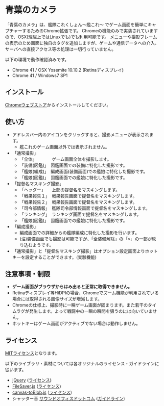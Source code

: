 # 青葉のカメラ
「青葉のカメラ」は、艦隊これくしょん～艦これ～ でゲーム画面を簡単にキャプチャーするためのChrome拡張です。
Chromeの機能のみで実装されていますので、OSX(理屈上ではLinuxでも)でも利用可能です。
メニューや撮影フレームの表示のため画面に独自のタグを追加しますが、ゲームや通信データへの介入、サーバへの直接アクセス等の処理は一切行っていません。

以下の環境で動作確認済みです。
- Chrome 41 / OSX Yosemite 10.10.2 (Retinaディスプレイ)
- Chrome 41 / Windows7 SP1

## インストール
[Chromeウェブストア](https://chrome.google.com/webstore/detail/%E9%9D%92%E8%91%89%E3%81%AE%E3%82%AB%E3%83%A1%E3%83%A9/epellgielojfhbjhdnplcnmndnifbien)からインストールしてください。

## 使い方
- アドレスバー内のアイコンをクリックすると、撮影メニューが表示されます。
  - 艦これのゲーム画面以外では表示されません。
- 「通常撮影」
  - 「全体」　　　　ゲーム画面全体を撮影します。
  - 「装備(図鑑)」　図鑑画面での装備に特化した撮影です。
  - 「艦娘(編成)」　編成画面(装備画面)での艦娘に特化した撮影です。
  - 「艦娘(図鑑)」　図鑑画面での艦娘に特化した撮影です。
- 「提督名マスキング撮影」
  - 「ヘッダー」　　上部の提督名をマスキングします。
  - 「戦果報告１」　戦果報告画面で提督名をマスキングします。
  - 「戦果報告２」　戦果報告画面で提督名をマスキングします。
  - 「司令部情報」　艦隊司令部情報画面で提督名をマスキングします。
  - 「ランキング」　ランキング画面で提督名をマスキングします。
  - 「艦娘(図鑑)」　図鑑画面での艦娘に特化した撮影です。
- 「編成撮影」
  -  編成画面での詳細からの艦隊編成に特化した撮影を行います。
  - (注)装備画面でも撮影は可能ですが、「全装備解除」の「×」の一部が映り込むようです。
- 「通常撮影」と「提督名マスキング撮影」はオプション設定画面よりホットキーを設定することができます。(実験機能)


## 注意事項・制限
  - **ゲーム画面がブラウザからはみ出ると正常に取得できません。**
  - Retinaディスプレイ等HiDPIの場合、Chromeでズーム機能が利用されている場合には取得される画像サイズが増減します。
  - Chromeの仕様上、撮影時に一瞬ゲーム画面が固まります。また若干のタイムラグが発生します。よって戦闘中の一瞬の瞬間を狙うのには向いていません。
  - ホットキーはゲーム画面がアクティブでない場合は動作しません。

## ライセンス

[MITライセンス](https://github.com/Komit/AobaNoCamera/blob/master/LICENSE.md)となります。

以下のライブラリ・素材については各オリジナルのライセンス・ガイドラインに従います。
- [jQuery](http://jquery.com/) ([ライセンス](https://jquery.org/license/))
- [FileSaver.js](http://jquery.com/) ([ライセンス](https://github.com/eligrey/FileSaver.js/blob/master/LICENSE.md))
- [canvas-toBlob.js](http://jquery.com/) ([ライセンス](https://github.com/eligrey/canvas-toBlob.js/blob/master/LICENSE.md))
- シャッター音 [サウンドオフィスドットコム](http://www.soundoffice.com/se/item/se-033.php) ([ガイドライン](http://www.soundoffice.com/se/guideline.php))
